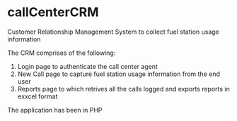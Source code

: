 # callCenterCRM
Customer Relationship Management System to collect fuel station usage information

The CRM comprises of the following:
1. Login page to authenticate the call center agent
2. New Call page to capture fuel station usage information from the end user
3. Reports page to which retrives all the calls logged and exports reports in exxcel format

The application has been in PHP
